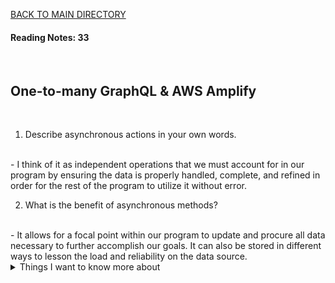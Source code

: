 [BACK TO MAIN DIRECTORY](../README.md)

#### Reading Notes: 33
<br>

## One-to-many GraphQL & AWS Amplify
<br>


1. Describe asynchronous actions in your own words.
<br>
- I think of it as independent operations that we must account for in our program by ensuring the data is properly handled, complete, and refined in order for the rest of the program to utilize it without error.

2. What is the benefit of asynchronous methods?
<br>
- It allows for a focal point within our program to update and procure all data necessary to further accomplish our goals. It can also be stored in different ways to lesson the load and reliability on the data source.


<details>
<summary>Things I want to know more about</summary>

Begin writing here...
  
</details>